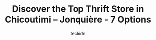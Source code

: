 ---
layout: ampstory
image: https://i0.wp.com/www.auto.or.id/wp-content/uploads/2023/06/friperie-michele-st-arnault-0-chicoutimi-jonquic3a8re-1686327519.jpeg?resize=640,853
author: techidn
featured: false
description: Chicoutimi – Jonquière, Quebec, Canada is a haven for Thrift Store enthusiasts, boasting an impressive array of 7 top-notch establishments. Whether youre a seasoned connoisseur or simply
title: Discover the Top Thrift Store in Chicoutimi – Jonquière - 7 Options
cover:
   title: Discover the Top Thrift Store in Chicoutimi – Jonquière - 7 Options
   subtitle: AUTO.OR.ID
   background: https://www.auto.or.id/wp-content/uploads/2023/06/friperie-michele-st-arnault-0-chicoutimi-jonquic3a8re-1686327519.jpeg

pages: 
 - layout: thirds
   top: <h1>#1 Friprix</h1>
   bottom: "<p>I always find pieces I love here. The place is clean and the people are nice! Good prices too and decent selection. Some things are a little outdated. But!! There are som</p>"
   background: https://www.auto.or.id/wp-content/uploads/2023/06/friperie-michele-st-arnault-1-chicoutimi-jonquic3a8re-1686327521.jpeg
   backgroundblur: true
 - layout: thirds
   top: <h1>#2 Pieces dAuto Saguenay S & L Ltee</h1>
   bottom: "<p>1560 Blvd. Renaud, Chicoutimi, QC G7H 5A7, Canada</p>"
   background: https://www.auto.or.id/wp-content/uploads/2023/06/friperie-michele-st-arnault-2-chicoutimi-jonquic3a8re-1686327522.jpeg
   cta:
      link: https://www.auto.or.id/discover-the-top-thrift-store-in-chicoutimi-jonquiere-7-options/
      text: Discover the Top Thrift Store in Chicoutimi – Jonquière - 7 Options
 - layout: thirds
   top: <h1>#3 Eco-Fripes Roussel</h1>
   bottom: "<p>2230 Rue Roussel, Chicoutimi, QC G7G 1W8, Canada</p>"
   background: https://images.unsplash.com/photo-1612872808082-769cfb59b67d?ixlib=rb-4.0.3&ixid=MnwxMjA3fDB8MHxwaG90by1wYWdlfHx8fGVufDB8fHx8&auto=format&fit=crop&w=640&h=853&q=80
   cta:
      link: https://www.auto.or.id/discover-the-top-thrift-store-in-chicoutimi-jonquiere-7-options/
      text: Discover the Top Thrift Store in Chicoutimi – Jonquière - 7 Options
 - layout: thirds
   top: <h1>#4 Friperie de Coderr (La)</h1>
   bottom: "<p>1564 Bd Talbot, Chicoutimi, QC G7H 4C2, Canada</p>"
   background: https://images.unsplash.com/photo-1523676060187-f55189a71f5e?ixlib=rb-4.0.3&ixid=MnwxMjA3fDB8MHxwaG90by1wYWdlfHx8fGVufDB8fHx8&auto=format&fit=crop&w=640&h=853&q=80
   cta:
      link: https://www.auto.or.id/discover-the-top-thrift-store-in-chicoutimi-jonquiere-7-options/
      text: Discover the Top Thrift Store in Chicoutimi – Jonquière - 7 Options
 - layout: thirds
   top: <h1>#5 Friperie Le Depanneur</h1>
   bottom: "<p>2325 Rue Poitras, Jonquière, QC G7S 1C8, Canada</p>"
   background: https://images.unsplash.com/photo-1636325779858-2e355e25f9af?ixlib=rb-4.0.3&ixid=MnwxMjA3fDB8MHxwaG90by1wYWdlfHx8fGVufDB8fHx8&auto=format&fit=crop&w=640&h=853&q=80
   cta:
      link: https://www.auto.or.id/discover-the-top-thrift-store-in-chicoutimi-jonquiere-7-options/
      text: Discover the Top Thrift Store in Chicoutimi – Jonquière - 7 Options
 - layout: thirds
   top: <h1>#6 Friperie Michele St-Arnault</h1>
   bottom: "<p>128 Rue Jacques-Cartier E, Chicoutimi, QC G7H 1Y3, Canada</p>"
   background: https://images.unsplash.com/photo-1542362567-b07e54358753?ixlib=rb-4.0.3&ixid=MnwxMjA3fDB8MHxwaG90by1wYWdlfHx8fGVufDB8fHx8&auto=format&fit=crop&w=640&h=853&q=80
   cta:
      link: https://www.auto.or.id/discover-the-top-thrift-store-in-chicoutimi-jonquiere-7-options/
      text: Discover the Top Thrift Store in Chicoutimi – Jonquière - 7 Options
 - layout: thirds
   top: <h1>#7 Old Navy</h1>
   bottom: "<p>1401 Bd Talbot Unit D4, Chicoutimi, Quebec G7H 5N6, Canada</p>"
   background: https://images.unsplash.com/photo-1604755940508-42d673803330?ixlib=rb-4.0.3&ixid=MnwxMjA3fDB8MHxwaG90by1wYWdlfHx8fGVufDB8fHx8&auto=format&fit=crop&w=640&h=853&q=80
   cta:
      link: https://www.auto.or.id/discover-the-top-thrift-store-in-chicoutimi-jonquiere-7-options/
      text: Discover the Top Thrift Store in Chicoutimi – Jonquière - 7 Options
 - layout: thirds
   middle: Continue reading...
   background: https://images.unsplash.com/photo-1541443131876-44b03de101c5?ixlib=rb-4.0.3&ixid=MnwxMjA3fDB8MHxwaG90by1wYWdlfHx8fGVufDB8fHx8&auto=format&fit=crop&w=640&h=853&q=80
   cta:
      link: https://www.auto.or.id/discover-the-top-thrift-store-in-chicoutimi-jonquiere-7-options/
      text: Discover the Top Thrift Store in Chicoutimi – Jonquière - 7 Options

---
